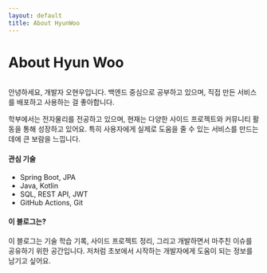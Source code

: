 ```yaml
---
layout: default
title: About HyunWoo
---
```


<div class="post">
  <h1 class="pageTitle">About Hyun Woo</h1>

<img src="{{ '/assets/img/hyunwoo-profile.jpg' | relative_url }}" alt="">
  <p class="intro">
    안녕하세요, 개발자 오현우입니다.  
    백엔드 중심으로 공부하고 있으며, 직접 만든 서비스를 배포하고 사용하는 걸 좋아합니다.
  </p>

  <p>
    학부에서는 전자물리를 전공하고 있으며, 현재는 다양한 사이드 프로젝트와 커뮤니티 활동을 통해 성장하고 있어요.  
    특히 사용자에게 실제로 도움을 줄 수 있는 서비스를 만드는 데에 큰 보람을 느낍니다.
  </p>

  <h4>관심 기술</h4>
  <ul>
    <li>Spring Boot, JPA</li>
    <li>Java, Kotlin</li>
    <li>SQL, REST API, JWT</li>
    <li>GitHub Actions, Git</li>
  </ul>

  <h4>이 블로그는?</h4>
  <p>
    이 블로그는 기술 학습 기록, 사이드 프로젝트 정리, 그리고 개발하면서 마주친 이슈를 공유하기 위한 공간입니다.  
    저처럼 초보에서 시작하는 개발자에게 도움이 되는 정보를 남기고 싶어요.
  </p>
</div>

